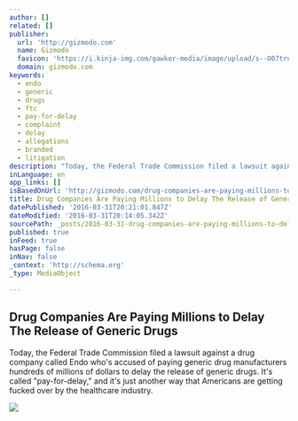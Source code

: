 ```yaml
---
author: []
related: []
publisher:
  url: 'http://gizmodo.com'
  name: Gizmodo
  favicon: 'https://i.kinja-img.com/gawker-media/image/upload/s--O07tru6M--/c_fill,fl_progressive,g_center,h_80,q_80,w_80/fdj3buryz5nuzyf2k620.png'
  domain: gizmodo.com
keywords:
  - endo
  - generic
  - drugs
  - ftc
  - pay-for-delay
  - complaint
  - delay
  - allegations
  - branded
  - litigation
description: "Today, the Federal Trade Commission filed a lawsuit against a drug company called Endo who's accused of paying generic drug manufacturers hundreds of millions of dollars to delay the release of generic drugs. It's called \"pay-for-delay,\" and it's just another way that Americans are getting fucked over by the healthcare industry."
inLanguage: en
app_links: []
isBasedOnUrl: 'http://gizmodo.com/drug-companies-are-paying-millions-to-delay-the-release-1768246533'
title: Drug Companies Are Paying Millions to Delay The Release of Generic Drugs
datePublished: '2016-03-31T20:21:01.847Z'
dateModified: '2016-03-31T20:14:05.342Z'
sourcePath: _posts/2016-03-31-drug-companies-are-paying-millions-to-delay-the-release-of-g.md
published: true
inFeed: true
hasPage: false
inNav: false
_context: 'http://schema.org'
_type: MediaObject

---
```

<article style=""><h1>Drug Companies Are Paying Millions to Delay The Release of Generic Drugs</h1><p>Today, the Federal Trade Commission filed a lawsuit against a drug company called Endo who's accused of paying generic drug manufacturers hundreds of millions of dollars to delay the release of generic drugs. It's called "pay-for-delay," and it's just another way that Americans are getting fucked over by the healthcare industry.</p><img src="http://i.kinja-img.com/gawker-media/image/upload/s--ah4fWbJ3--/c_scale,fl_progressive,q_80,w_800/lzcn7m9gos9tnrhccp0q.jpg" /></article>